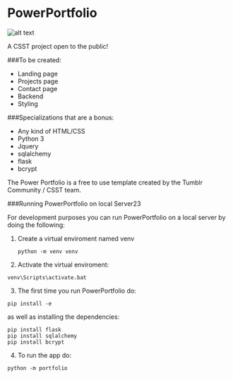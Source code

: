 # PowerPortfolio
![alt text][logo]

[logo]: https://img.shields.io/badge/License-MIT-yellow.svg "Logo Title Text 2"
A CSST project open to the public!

###To be created:
- Landing page
- Projects page
- Contact page
- Backend
- Styling

###Specializations that are a bonus:
- Any kind of HTML/CSS
- Python 3
- Jquery
- sqlalchemy
- flask
- bcrypt

The Power Portfolio is a free to use template created by the Tumblr Community / CSST team.

###Running PowerPortfolio on local Server23

For development purposes you can run PowerPortfolio on a local server by doing the following:
 1) Create a virtual enviroment named venv
    ```
    python -m venv venv
    ```
 2) Activate the virtual enviroment:
 ```
 venv\Scripts\activate.bat
 ```
 3) The first time you run PowerPortfolio do:
 ```
 pip install -e
 ```
 as well as installing the dependencies:
 ```
 pip install flask
 pip install sqlalchemy
 pip install bcrypt
 ```
 
 4) To run the app do:
 ```
 python -m portfolio
 ```
    
